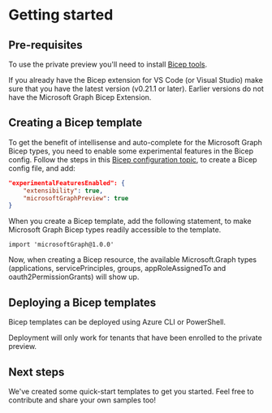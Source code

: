 # Getting started

## Pre-requisites

To use the private preview you'll need to install [Bicep tools](https://learn.microsoft.com/azure/azure-resource-manager/bicep/install).

If you already have the Bicep extension for VS Code (or Visual Studio) make sure that you have the latest version (v0.21.1 or later).
Earlier versions do not have the Microsoft Graph Bicep Extension.

## Creating a Bicep template

To get the benefit of intellisense and auto-complete for the Microsoft Graph Bicep types, you need to enable some experimental features in the Bicep config. Follow the steps in this [Bicep configuration topic](https://learn.microsoft.com/en-us/azure/azure-resource-manager/bicep/bicep-config), to create a Bicep config file, and add:

```json
"experimentalFeaturesEnabled": {
    "extensibility": true,
    "microsoftGraphPreview": true
}
```

When you create a Bicep template, add the following statement, to make Microsoft Graph Bicep types readily accessible to the template.

```bicep
import 'microsoftGraph@1.0.0'
```

Now, when creating a Bicep resource, the available Microsoft.Graph types (applications, servicePrinciples, groups, appRoleAssignedTo and oauth2PermissionGrants) will show up.

## Deploying a Bicep templates

Bicep templates can be deployed using Azure CLI or PowerShell.

Deployment will only work for tenants that have been enrolled to the private preview.

## Next steps

We've created some quick-start templates to get you started.  Feel free to contribute and share your own samples too!

